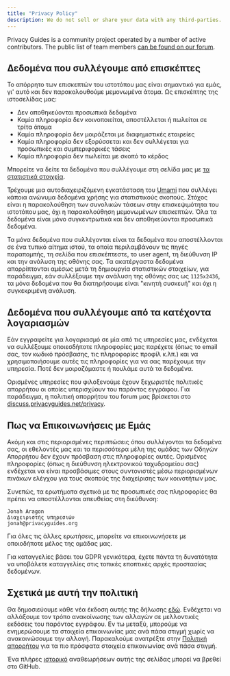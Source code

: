 ```yaml
---
title: "Privacy Policy"
description: We do not sell or share your data with any third-parties.
---
```


Privacy Guides is a community project operated by a number of active contributors. The public list of team members [can be found on our forum](https://discuss.privacyguides.net/u?group=team&order=solutions&period=all).

## Δεδομένα που συλλέγουμε από επισκέπτες

Το απόρρητο των επισκεπτών του ιστοτόπου μας είναι σημαντικό για εμάς, γι' αυτό και δεν παρακολουθούμε μεμονωμένα άτομα. Ως επισκέπτης της ιστοσελίδας μας:

- Δεν αποθηκεύονται προσωπικά δεδομένα
- Καμία πληροφορία δεν κοινοποιείται, αποστέλλεται ή πωλείται σε τρίτα άτομα
- Καμία πληροφορία δεν μοιράζεται με διαφημιστικές εταιρείες
- Καμία πληροφορία δεν εξορύσσεται και δεν συλλέγεται για προσωπικές και συμπεριφορικές τάσεις
- Καμία πληροφορία δεν πωλείται με σκοπό το κέρδος

Μπορείτε να δείτε τα δεδομένα που συλλέγουμε στη σελίδα μας με [τα στατιστικά στοιχεία](statistics.md).

Τρέχουμε μια αυτοδιαχειριζόμενη εγκατάσταση του [Umami](https://umami.is) που συλλέγει κάποια ανώνυμα δεδομένα χρήσης για στατιστικούς σκοπούς. Στόχος είναι η παρακολούθηση των συνολικών τάσεων στην επισκεψιμότητα του ιστοτόπου μας, όχι η παρακολούθηση μεμονωμένων επισκεπτών. Όλα τα δεδομένα είναι μόνο συγκεντρωτικά και δεν αποθηκεύονται προσωπικά δεδομένα.

Τα μόνα δεδομένα που συλλέγονται είναι τα δεδομένα που αποστέλλονται σε ένα τυπικό αίτημα ιστού, τα οποία περιλαμβάνουν τις πηγές παραπομπής, τη σελίδα που επισκέπτεστε, το user agent, τη διεύθυνση IP και την ανάλυση της οθόνης σας. Τα ακατέργαστα δεδομένα απορρίπτονται αμέσως μετά τη δημιουργία στατιστικών στοιχείων, για παράδειγμα, εάν συλλέξουμε την ανάλυση της οθόνης σας ως `1125x2436`, τα μόνα δεδομένα που θα διατηρήσουμε είναι "κινητή συσκευή" και όχι η συγκεκριμένη ανάλυση.

## Δεδομένα που συλλέγουμε από τα κατέχοντα λογαριασμών

Εάν εγγραφείτε για λογαριασμό σε μία από τις υπηρεσίες μας, ενδέχεται να συλλέξουμε οποιεσδήποτε πληροφορίες μας παρέχετε (όπως το email σας, τον κωδικό πρόσβασης, τις πληροφορίες προφίλ κ.λπ.) και να χρησιμοποιήσουμε αυτές τις πληροφορίες για να σας παρέχουμε την υπηρεσία. Ποτέ δεν μοιραζόμαστε ή πουλάμε αυτά τα δεδομένα.

Ορισμένες υπηρεσίες που φιλοξενούμε έχουν ξεχωριστές πολιτικές απορρήτου οι οποίες υπερισχύουν του παρόντος εγγράφου. Για παράδειγμα, η πολιτική απορρήτου του forum μας βρίσκεται στο [discuss.privacyguides.net/privacy](https://discuss.privacyguides.net/privacy).

## Πως να Επικοινωνήσεις με Εμάς

Ακόμη και στις περιορισμένες περιπτώσεις όπου συλλέγονται τα δεδομένα σας, οι εθελοντές μας και τα περισσότερα μέλη της ομάδας των Οδηγών Απορρήτου δεν έχουν πρόσβαση στις πληροφορίες αυτές. Ορισμένες πληροφορίες (όπως η διεύθυνση ηλεκτρονικού ταχυδρομείου σας) ενδέχεται να είναι προσβάσιμες στους συντονιστές μέσω περιορισμένων πινάκων ελέγχου για τους σκοπούς της διαχείρισης των κοινοτήτων μας.

Συνεπώς, τα ερωτήματα σχετικά με τις προσωπικές σας πληροφορίες θα πρέπει να αποστέλλονται απευθείας στη διεύθυνση:

```text
Jonah Aragon
Διαχειριστής υπηρεσιών
jonah@privacyguides.org
```

Για όλες τις άλλες ερωτήσεις, μπορείτε να επικοινωνήσετε με οποιοδήποτε μέλος της ομάδας μας.

Για καταγγελίες βάσει του GDPR γενικότερα, έχετε πάντα τη δυνατότητα να υποβάλετε καταγγελίες στις τοπικές εποπτικές αρχές προστασίας δεδομένων.

## Σχετικά με αυτή την πολιτική

Θα δημοσιεύουμε κάθε νέα έκδοση αυτής της δήλωσης [εδώ](privacy-policy.md). Ενδέχεται να αλλάξουμε τον τρόπο ανακοίνωσης των αλλαγών σε μελλοντικές εκδόσεις του παρόντος εγγράφου. Εν τω μεταξύ, μπορούμε να ενημερώσουμε τα στοιχεία επικοινωνίας μας ανά πάσα στιγμή χωρίς να ανακοινώσουμε την αλλαγή. Παρακαλούμε ανατρέξτε στην [Πολιτική απορρήτου](privacy-policy.md) για τα πιο πρόσφατα στοιχεία επικοινωνίας ανά πάσα στιγμή.

Ένα πλήρες [ιστορικό](https://github.com/privacyguides/privacyguides.org/commits/main/docs/about/privacy-policy.md) αναθεωρήσεων αυτής της σελίδας μπορεί να βρεθεί στο GitHub.

